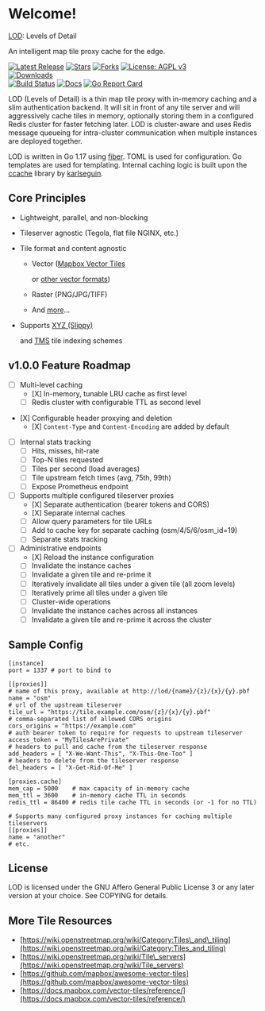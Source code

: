 # Welcome!

[LOD](https://tile.fund/lod): Levels of Detail

An intelligent map tile proxy cache for the edge.

 [![Latest Release](https://img.shields.io/github/v/release/tile-fund/lod?style=flat-square)](https://github.com/tile-fund/lod/releases/latest) [![Stars](https://img.shields.io/github/stars/tile-fund/lod.svg?style=flat-square)](https://github.com/tile-fund/lod/stargazers) [![Forks](https://img.shields.io/github/forks/tile-fund/lod.svg?style=flat-square)](https://github.com/tile-fund/lod/fork) [![License: AGPL v3](https://img.shields.io/badge/license-AGPL%20v3-blue.svg?style=flat-square)](https://opensource.org/licenses/AGPL-3.0)  
 [![Downloads](https://img.shields.io/badge/platform-windows%20%7C%20macos%20%7C%20linux-informational?style=for-the-badge)](https://github.com/tile-fund/lod/releases)  
 [![Build Status](https://img.shields.io/github/workflow/status/tile-fund/lod/build?style=flat-square)](https://github.com/tile-fund/lod/actions/workflows/build.yml) [![Docs](https://img.shields.io/badge/docs-coming%20soon-pink?style=flat-square)](https://github.com/tile-fund/lod/releases) [![Go Report Card](https://img.shields.io/badge/go%20report-A+-success.svg?style=flat-square)](https://goreportcard.com/report/github.com/tile-fund/lod)

LOD \(Levels of Detail\) is a thin map tile proxy with in-memory caching and a slim authentication backend. It will sit in front of any tile server and will aggressively cache tiles in memory, optionally storing them in a configured Redis cluster for faster fetching later. LOD is cluster-aware and uses Redis message queueing for intra-cluster communication when multiple instances are deployed together.

LOD is written in Go 1.17 using [fiber](https://github.com/gofiber/fiber). TOML is used for configuration. Go templates are used for templating. Internal caching logic is built upon the [ccache](https://github.com/karlseguin/ccache) library by [karlseguin](https://github.com/karlseguin).

## Core Principles

* Lightweight, parallel, and non-blocking
* Tileserver agnostic \(Tegola, flat file NGINX, etc.\)
* Tile format and content agnostic
  * Vector \([Mapbox Vector Tiles](https://github.com/mapbox/vector-tile-spec) 

    or [other vector formats](https://wiki.openstreetmap.org/wiki/Vector_tiles)\)

  * Raster \(PNG/JPG/TIFF\)
  * And [more](https://wiki.openstreetmap.org/wiki/Tiles)...
* Supports [XYZ \(Slippy\)](https://wiki.openstreetmap.org/wiki/Slippy_map_tilenames)

  and [TMS](https://wiki.openstreetmap.org/wiki/TMS) tile indexing schemes

## v1.0.0 Feature Roadmap

* [ ] Multi-level caching
  * \[X\] In-memory, tunable LRU cache as first level
  * [ ] Redis cluster with configurable TTL as second level
* \[X\] Configurable header proxying and deletion
  * \[X\] `Content-Type` and `Content-Encoding` are added by default
* [ ] Internal stats tracking
  * [ ] Hits, misses, hit-rate
  * [ ] Top-N tiles requested
  * [ ] Tiles per second \(load averages\)
  * [ ] Tile upstream fetch times \(avg, 75th, 99th\)
  * [ ] Expose Prometheus endpoint
* [ ] Supports multiple configured tileserver proxies
  * \[X\] Separate authentication \(bearer tokens and CORS\)
  * \[X\] Separate internal caches
  * [ ] Allow query parameters for tile URLs
  * [ ] Add to cache key for separate caching \(osm/4/5/6/osm\_id=19\)
  * [ ] Separate stats tracking
* [ ] Administrative endpoints
  * \[X\] Reload the instance configuration
  * [ ] Invalidate the instance caches
  * [ ] Invalidate a given tile and re-prime it
  * [ ] Iteratively invalidate all tiles under a given tile \(all zoom levels\)
  * [ ] Iteratively prime all tiles under a given tile
  * [ ] Cluster-wide operations
  * [ ] Invalidate the instance caches across all instances
  * [ ] Invalidate a given tile and re-prime it across the cluster

## Sample Config

```text
[instance]
port = 1337 # port to bind to

[[proxies]]
# name of this proxy, available at http://lod/{name}/{z}/{x}/{y}.pbf
name = "osm"
# url of the upstream tileserver
tile_url = "https://tile.example.com/osm/{z}/{x}/{y}.pbf" 
# comma-separated list of allowed CORS origins
cors_origins = "https://example.com"
# auth bearer token to require for requests to upstream tileserver
access_token = "MyTilesArePrivate" 
# headers to pull and cache from the tileserver response
add_headers = [ "X-We-Want-This", "X-This-One-Too" ] 
# headers to delete from the tileserver response
del_headers = [ "X-Get-Rid-Of-Me" ]

[proxies.cache]
mem_cap = 5000    # max capacity of in-memory cache
mem_ttl = 3600    # in-memory cache TTL in seconds
redis_ttl = 86400 # redis tile cache TTL in seconds (or -1 for no TTL)

# Supports many configured proxy instances for caching multiple tileservers
[[proxies]]
name = "another"
# etc.
```

## License

LOD is licensed under the GNU Affero General Public License 3 or any later version at your choice. See COPYING for details.

## More Tile Resources

* [https://wiki.openstreetmap.org/wiki/Category:Tiles\_and\_tiling](https://wiki.openstreetmap.org/wiki/Category:Tiles_and_tiling)
* [https://wiki.openstreetmap.org/wiki/Tile\_servers](https://wiki.openstreetmap.org/wiki/Tile_servers)
* [https://github.com/mapbox/awesome-vector-tiles](https://github.com/mapbox/awesome-vector-tiles)
* [https://docs.mapbox.com/vector-tiles/reference/](https://docs.mapbox.com/vector-tiles/reference/)

